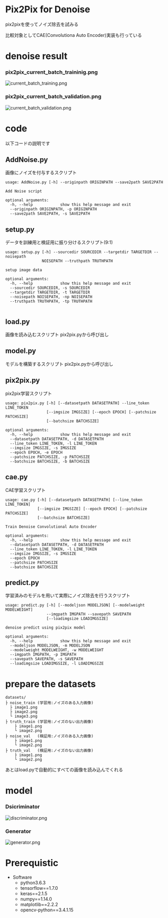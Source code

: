 # Pix2Pix for Denoise
pix2pixを使ってノイズ除去を試みる

比較対象としてCAE(Convolutiona Auto Encoder)実装も行っている

# denoise result

### pix2pix_current_batch_traininig.png
![current_batch_training.png](./images/cifar_current_batch_training.png)

### pix2pix_current_batch_validation.png
![current_batch_validation.png](./images/cifar_current_batch_validation.png)

# code
以下コードの説明です

## AddNoise.py
画像にノイズを付与するスクリプト
```
usage: AddNoise.py [-h] --originpath ORIGINPATH --save2path SAVE2PATH

Add Noise script

optional arguments:
  -h, --help            show this help message and exit
  --originpath ORIGINPATH, -p ORIGINPATH
  --save2path SAVE2PATH, -s SAVE2PATH
```
## setup.py
データを訓練用と検証用に振り分けるスクリプト(9:1)
```
usage: setup.py [-h] --sourcedir SOURCEDIR --targetdir TARGETDIR --noisepath
                NOISEPATH --truthpath TRUTHPATH

setup image data

optional arguments:
  -h, --help            show this help message and exit
  --sourcedir SOURCEDIR, -s SOURCEDIR
  --targetdir TARGETDIR, -t TARGETDIR
  --noisepath NOISEPATH, -np NOISEPATH
  --truthpath TRUTHPATH, -tp TRUTHPATH
  
```
## load.py
画像を読み込むスクリプト
pix2pix.pyから呼び出し
## model.py
モデルを構築するスクリプト
pix2pix.pyから呼び出し
## pix2pix.py
pix2pix学習スクリプト
```
usage: pix2pix.py [-h] [--datasetpath DATASETPATH] --line_token LINE_TOKEN
                  [--imgsize IMGSIZE] [--epoch EPOCH] [--patchsize PATCHSIZE]
                  [--batchsize BATCHSIZE]

optional arguments:
  -h, --help            show this help message and exit
  --datasetpath DATASETPATH, -d DATASETPATH
  --line_token LINE_TOKEN, -l LINE_TOKEN
  --imgsize IMGSIZE, -s IMGSIZE
  --epoch EPOCH, -e EPOCH
  --patchsize PATCHSIZE, -p PATCHSIZE
  --batchsize BATCHSIZE, -b BATCHSIZE

```
## cae.py
CAE学習スクリプト
```
usage: cae.py [-h] [--datasetpath DATASETPATH] [--line_token LINE_TOKEN]
              [--imgsize IMGSIZE] [--epoch EPOCH] [--patchsize PATCHSIZE]
              [--batchsize BATCHSIZE]

Train Denoise Convolutional Auto Encoder

optional arguments:
  -h, --help            show this help message and exit
  --datasetpath DATASETPATH, -d DATASETPATH
  --line_token LINE_TOKEN, -l LINE_TOKEN
  --imgsize IMGSIZE, -s IMGSIZE
  --epoch EPOCH
  --patchsize PATCHSIZE
  --batchsize BATCHSIZE
```
## predict.py
学習済みのモデルを用いて実際にノイズ除去を行うスクリプト
```
usage: predict.py [-h] [--modeljson MODELJSON] [--modelweight MODELWEIGHT]
                  --imgpath IMGPATH --savepath SAVEPATH
                  [--loadimgsize LOADIMGSIZE]

denoise predict using pix2pix model

optional arguments:
  -h, --help            show this help message and exit
  --modeljson MODELJSON, -m MODELJSON
  --modelweight MODELWEIGHT, -w MODELWEIGHT
  --imgpath IMGPATH, -p IMGPATH
  --savepath SAVEPATH, -s SAVEPATH
  --loadimgsize LOADIMGSIZE, -l LOADIMGSIZE
```
# prepare the datasets
```
datasets/
├ noise_train (学習用:ノイズのある入力画像)
  ├ image1.png
  ├ image2.png
  └ image3.png
├ truth_train (学習用:ノイズのない出力画像)
    ├ image1.png
    └ image2.png
├ noise_val   (検証用:ノイズのある入力画像)
    ├ image1.png
    └ image2.png
├ truth_val   (検証用:ノイズのない出力画像)
    ├ image1.png
    └ image2.png
```

あとはload.pyで自動的にすべての画像を読み込んでくれる

# model

### Dsicriminator
![discriminator.png](./images/model/discriminator.png)

### Generator
![generator.png](./images/model/generator.png)

# Prerequistic

- Software
    - python3.6.3
    - tensorflow==1.7.0
    - keras==2.1.5
    - numpy==1.14.0
    - matplotlib==2.2.2
    - opencv-python==3.4.1.15
